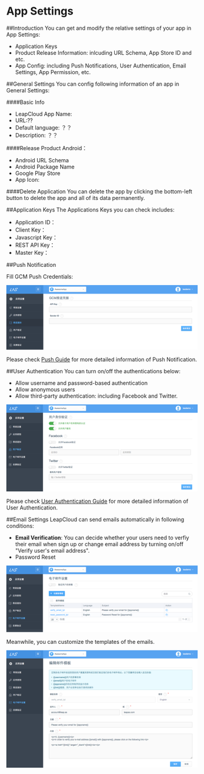 # App Settings
##Introduction
You can get and modify the relative settings of your app in App Settings:

* Application Keys
* Product Release Information: inlcuding URL Schema, App Store ID and etc.
* App Config: including Push Notifications, User Authentication, Email Settings, App Permission, etc.

##General Settings
You can config following information of an app in General Settings:

####Basic Info
* LeapCloud App Name:
* URL:??
* Default language: ？？
* Description: ？？

####Release Product
Android：

* Android URL Schema
* Android Package Name
* Google Play Store
* App Icon:

####Delete Application
You can delete the app by clicking the bottom-left button to delete the app and all of its data permanently. 

##Application Keys
The Applications Keys you can check includes:

* Application ID：
* Client Key：
* Javascript Key：
* REST API Key：
* Master Key：

##Push Notification

Fill GCM Push Credentials:

![imgSTPush.png](../../../images/imgSTPush.png)


Please check [Push Guide](..) for more detailed information of Push Notification.

##User Authentication
You can turn on/off the authentications below:

* Allow username and password-based authentication
* Allow anonymous users
* Allow third-party authentication: including Facebook and Twitter.

![imgSTAuth.png](../../../images/imgSTAuth.png)

Please check [User Authentication Guide](..) for more detailed information of User Authentication.

##Email Settings 
LeapCloud can send emails automatically in following conditions: 
* **Email Verification**: You can decide whether your users need to verfiy their email when sign up or change email address by turning on/off "Verify user's email address".
* Password Reset

![imgSTEmail.png](../../../images/imgSTEmail.png)

Meanwhile, you can customize the templates of the emails.

![imgSTEmailTemplate.png](../../../images/imgSTEmailTemplate.png)






